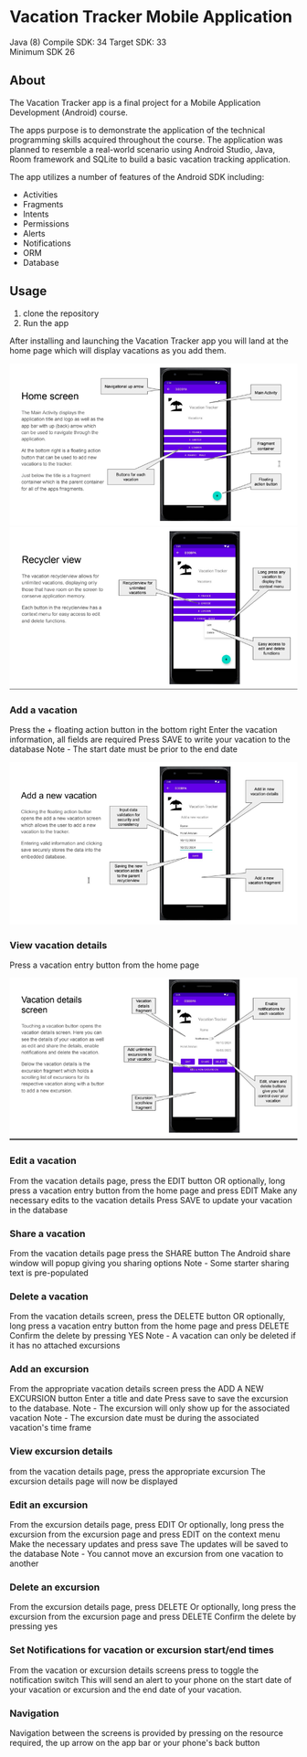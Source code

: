 # Vacation Tracker Mobile Application
Java (8)
Compile SDK: 34
Target SDK: 33  
Minimum SDK 26

## About
The Vacation Tracker app is a final project for a Mobile Application Development (Android) course.

The apps purpose is to demonstrate the application of the technical programming skills acquired
throughout the course. The application was planned to resemble a real-world scenario using Android 
Studio, Java, Room framework and SQLite to build a basic vacation tracking application.

The app utilizes a number of features of the Android SDK including:
* Activities
* Fragments
* Intents
* Permissions
* Alerts
* Notifications
* ORM
* Database

## Usage
1. clone the repository
2. Run the app
  
After installing and launching the Vacation Tracker app you will land at the home page which will display
vacations as you add them.

![Screenshot of the Vacation Tracker mobile application with descriptive callouts and a short description.](images/ScreenshotTracker1.png "Screenshot one of the Vacation Tracker mobile application")
![Screenshot of the Vacation Tracker mobile application highlighting the recycler view component.](images/ScreenshotTracker2.png "Screenshot two of the Vacation Tracker mobile application")
### Add a vacation
Press the + floating action button in the bottom right
Enter the vacation information, all fields are required
Press SAVE to write your vacation to the database
Note - The start date must be prior to the end date

![Screenshot of the Vacation Tracker's add a vacation view"](images/ScreenshotTracker3.png "Screenshot three of the Vacation Tracker mobile application")

### View vacation details
Press a vacation entry button from the home page

![Screenshot of the Vacation tracker's vacation details screen](images/ScreenshotTracker4.png "Screenshot four of the Vacation Tracker mobile application")

### Edit a vacation
From the vacation details page, press the EDIT button
OR optionally, long press a vacation entry button from the home page and press EDIT
Make any necessary edits to the vacation details
Press SAVE to update your vacation in the database

### Share a vacation
From the vacation details page press the SHARE button
The Android share window will popup giving you sharing options
Note - Some starter sharing text is pre-populated

### Delete a vacation
From the vacation details screen, press the DELETE button
OR optionally, long press a vacation entry button from the home page and press DELETE
Confirm the delete by pressing YES
Note - A vacation can only be deleted if it has no attached excursions

### Add an excursion
From the appropriate vacation details screen press the ADD A NEW EXCURSION button
Enter a title and date
Press save to save the excursion to the database.
Note - The excursion will only show up for the associated vacation
Note - The excursion date must be during the associated vacation's time frame

### View excursion details
from the vacation details page, press the appropriate excursion
The excursion details page will now be displayed

### Edit an excursion
From the excursion details page, press EDIT
Or optionally, long press the excursion from the excursion page and press EDIT on the context menu
Make the necessary updates and press save
The updates will be saved to the database
Note - You cannot move an excursion from one vacation to another

### Delete an excursion
From the excursion details page, press DELETE
Or optionally, long press the excursion from the excursion page and press DELETE
Confirm the delete by pressing yes

### Set Notifications for vacation or excursion start/end times
From the vacation or excursion details screens press to toggle the notification switch
This will send an alert to your phone on the start date of your vacation or excursion and the end date of your vacation.

### Navigation
Navigation between the screens is provided by pressing on the resource required, the up arrow on the app bar or your phone's back button

